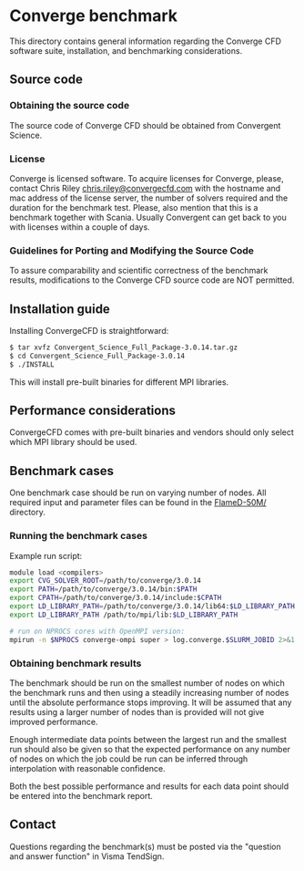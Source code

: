 # Converge benchmark

This directory contains general information regarding the Converge
CFD software suite, installation, and benchmarking considerations. 

## Source code


### Obtaining the source code

The source code of Converge CFD should be obtained from Convergent Science.

### License

Converge is licensed software. To acquire licenses for Converge,
please, contact Chris Riley <chris.riley@convergecfd.com> with the
hostname and mac address of the license server, the number of solvers
required and the duration for the benchmark test. Please, also mention
that this is a benchmark together with Scania. Usually Convergent can
get back to you with licenses within a couple of days.

### Guidelines for Porting and Modifying the Source Code

To assure comparability and scientific correctness of the benchmark
results, modifications to the Converge CFD source code are NOT permitted.

## Installation guide

Installing ConvergeCFD is straightforward:
```bash
$ tar xvfz Convergent_Science_Full_Package-3.0.14.tar.gz
$ cd Convergent_Science_Full_Package-3.0.14
$ ./INSTALL
```

This will install pre-built binaries for different MPI 
libraries.


## Performance considerations

ConvergeCFD comes with pre-built binaries and vendors should only
select which MPI library should be used.

## Benchmark cases

One benchmark case should be run on varying number of nodes.
All required input and parameter files can be found in the 
[FlameD-50M/](./FlameD-50M) directory.

### Running the benchmark cases

Example run script:

```bash
module load <compilers>
export CVG_SOLVER_ROOT=/path/to/converge/3.0.14
export PATH=/path/to/converge/3.0.14/bin:$PATH
export CPATH=/path/to/converge/3.0.14/include:$CPATH
export LD_LIBRARY_PATH=/path/to/converge/3.0.14/lib64:$LD_LIBRARY_PATH
export LD_LIBRARY_PATH /path/to/mpi/lib:$LD_LIBRARY_PATH

# run on NPROCS cores with OpenMPI version:
mpirun -n $NPROCS converge-ompi super > log.converge.$SLURM_JOBID 2>&1
```

### Obtaining benchmark results

The benchmark should be run on the smallest number of nodes on which the benchmark runs and then using a steadily increasing number of nodes until the absolute performance stops improving. It will be assumed that any results using a larger number of nodes than is provided will not give improved performance.

Enough intermediate data points between the largest run and the smallest run should also be given so that the expected performance on any number of nodes on which the job could be run can be inferred through interpolation with reasonable confidence.

Both the best possible performance and results for each data point should be entered into the benchmark report.

## Contact

Questions regarding the benchmark(s) must be posted via the "question and answer function" in Visma TendSign.
